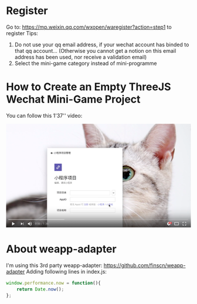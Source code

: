# Register
Go to: https://mp.weixin.qq.com/wxopen/waregister?action=step1 to register
Tips:
1. Do not use your qq email address, if your wechat account has binded to that qq account... (Otherwise you cannot get a notion on this email address has been used, nor receive a validation email)
2. Select the mini-game category instead of mini-programme

# How to Create an Empty ThreeJS Wechat Mini-Game Project
You can follow this 1'37'' video:

[![How to create an empty threejs wechat minigame project](https://raw.githubusercontent.com/yuen33/ThreejsMiniGameExample/master/Filesforgithub/ytscrnsht.png)](https://youtu.be/FZxf3Z_QUeg)

# About weapp-adapter
I'm using this 3rd party weapp-adapter: https://github.com/finscn/weapp-adapter
Adding following lines in index.js:
```javascript
window.performance.now = function(){
    return Date.now();
};
```

